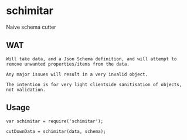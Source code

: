 # schimitar

Naive schema cutter

## WAT

    Will take data, and a Json Schema definition, and will attempt to remove unwanted properties/items from the data.

    Any major issues will result in a very invalid object.

    The intention is for very light clientside sanitisation of objects, not validation.

## Usage

    var schimitar = require('schimitar');

    cutDownData = schimitar(data, schema);

